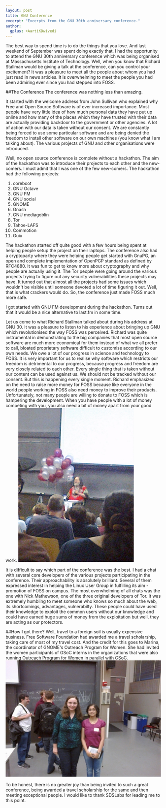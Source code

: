 ```yaml
---
layout: post
title: GNU Conference
excerpt: "Excerpts from the GNU 30th anniversary conference."
author:
  gplus: +AartiKDwivedi
---
```


The best way to spend time is to do the things that you love. And last weekend of September
was spent doing exactly that. I had the opportunity to attend the GNU 30th anniversary conference
which was being organised at Massachusetts Institute of Technology. Well, when you know that
Richard Stallman would be giving a talk at the conference, can you control your excitement?
It was a pleasure to meet all the people about whom you had just read in news articles. It
is overwhelming to meet the people you had been admiring ever since you had stepped into
FOSS.

##The Conference
The conference was nothing less than amazing.

It started with the welcome address from John Sullivan who explained why Free and Open Source
Software is of ever increased importance. Most people have very little idea of how much personal
data they have put up online and how many of the places which they have trusted with their data
are actually providing backdoor to the government or other agencies. A lot of action with our data
is taken without our consent. We are constantly being forced to use some particular software
and are being denied the freedom to install other software on our own machines (you know what I
am talking about). The various projects of GNU and other organisations were introduced.

Well, no open source conference is complete without a hackathon. The aim of the hackathon was
to introduce their projects to each other and the new-comers. I must admit that I was one of the
few new-comers. The hackathon had the following projects:
1. coreboot
2. GNU Octave
3. GNU FM
4. GNU social
5. GNOME
6. Gnash
7. GNU mediagoblin
8. Tor
9. Tahoe-LAFS
10. Commotion
11. Guix

The hackathon started off quite good with a few hours being spent at helping people setup the project
on their laptops. The conference also had a cryptoparty where they were helping people get started with
GnuPG, an open and complete implementation of OpenPGP standard as defined by RFC4880. It was fun
to get to know more about cryptography and why people are actually using it. The Tor people were going
around the various projects trying to figure out any security vulnerabilities these projects may have.
It turned out that almost all the projects had some issues which wouldn't be visible until someone
devoted a lot of time figuring it out. Well, that is what crackers would do. So, the conference just made
FOSS much more safe.

I got started with GNU FM development during the hackathon. Turns out that it would be a nice alternative
to last.fm in some time.

Let us come to what Richard Stallman talked about during his address at GNU 30. It was a pleasure to listen
to his experience about bringing up GNU which revolutionised the way FOSS was perceived. Richard was quite
instrumental in demonstrating to the big companies that most open source software are much more economical
for them instead of what we all prefer to call, bloated proprietary software difficult to customise according
to our own needs. We owe a lot of our progress in science and technology to FOSS. It is very important for
us to realise why software which restricts our freedom is detrimental to our progress, because progress and
freedom are very closely related to each other. Every single thing that is taken without our content can be
used against us. We should not be tracked without our consent. But this is happening every single moment.
Richard emphasized on the need to raise more money for FOSS because like everyone in the world people working
in FOSS also need money to improve their products. Unfortunately, not many people are willing to donate to
FOSS which is hampering the development. When you have people with a lot of money competing with you, you
also need a bit of money apart from your good work.
![Richard Stallman at GNU30](/images/posts/RichardStallman.jpg)

It is difficult to say which part of the conference was the best. I had a chat with several core developers
of the various projects participating in the conference. Their approachability is absolutely brilliant.
Several of them expressed interest in helping the Linux User Group in fulfilling its aim - promotion of
FOSS on campus. The most overwhelming of all chats was the one with Nick Mathewson, one of the three
original developers of Tor. It was extremely humbling to meet someone who knows so much about the web,
its shortcomings, advantages, vulnerabilty. These people could have used their knowledge to exploit the
common users without our knowledge and could have earned huge sums of money from the exploitation but well,
they are acting as our protectors.

##How I got there?
Well, travel to a foreign soil is usually expensive business. Free Software Foundation had awarded me a
travel scholarship, taking care of most of my travel cost. And the credit for this goes to Marina,
the coordinator of GNOME's Outreach Program for Women. She had invited the women participants of GSoC
interns in the organizations that were also running Outreach Program for Women in parallel with GSoC.
![Marina, OPW Coordinator, Software Engineer at Redhat](/images/posts/MarinaRedhat.jpg)

To be honest, there is no greater joy than being invited to such a great conference, being awarded a
travel scholarship for the same and then meeting exceptional people. I would like to thank SDSLabs for
leading me to this point.
